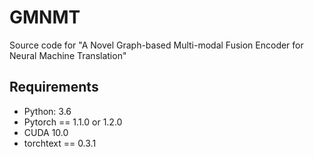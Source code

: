 # GMNMT
Source code for "A Novel Graph-based Multi-modal Fusion Encoder for Neural Machine Translation"

## Requirements

* Python: 3.6
* Pytorch == 1.1.0 or 1.2.0
* CUDA 10.0
* torchtext == 0.3.1
